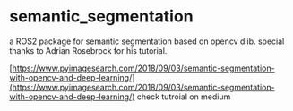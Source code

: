 # semantic_segmentation
a ROS2 package for semantic segmentation based on opencv dlib. 
special thanks to Adrian Rosebrock for his tutorial. 

[https://www.pyimagesearch.com/2018/09/03/semantic-segmentation-with-opencv-and-deep-learning/](https://www.pyimagesearch.com/2018/09/03/semantic-segmentation-with-opencv-and-deep-learning/)
check tutroial on medium 
